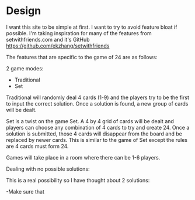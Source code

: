# Design 

I want this site to be simple at first. I want to try to avoid feature bloat if possible. I'm taking inspiration for many of the features from setwithfriends.com and it's GitHub https://github.com/ekzhang/setwithfriends 

The features that are specific to the game of 24 are as follows: 

2 game modes: 

- Traditional 
- Set 

Traditional will randomly deal 4 cards (1-9) and the players try to be the first to input the correct solution. Once a solution is found, a new group of cards will be dealt. 

Set is a twist on the game Set. A 4 by 4 grid of cards will be dealt and players can choose any combination of 4 cards to try and create 24. Once a solution is submitted, those 4 cards will disappear from the board and be replaced by newer cards. This is similar to the game of Set except the rules are 4 cards must form 24. 

Games will take place in a room where there can be 1-6 players. 

Dealing with no possible solutions: 

This is a real possibility so I have thought about 2 solutions: 

-Make sure that 
